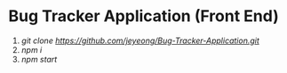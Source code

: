 # Bug Tracker Application (Front End)
1. *git clone https://github.com/jeyeong/Bug-Tracker-Application.git*
2. *npm i*
3. *npm start*
